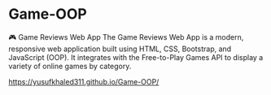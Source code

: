 # Game-OOP
🎮 Game Reviews Web App The Game Reviews Web App is a modern, responsive web application built using HTML, CSS, Bootstrap, and JavaScript (OOP). It integrates with the Free-to-Play Games API to display a variety of online games by category.


https://yusufkhaled311.github.io/Game-OOP/
